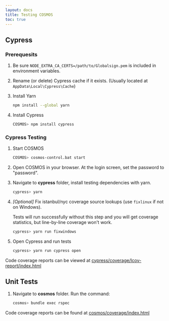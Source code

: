 ```yaml
---
layout: docs
title: Testing COSMOS
toc: true
---
```


## Cypress

###  Prerequesits

1. Be sure `NODE_EXTRA_CA_CERTS=/path/to/Globalsign.pem` is included in environment variables.

1. Rename (or delete) Cypress cache if it exists. (Usually located at `AppData\Local\Cypress\Cache`)

1. Install Yarn

    ```bash
    npm install --global yarn
    ```

1. Install Cypress

    ```bash
    COSMOS> npm install cypress
    ```

### Cypress Testing

1. Start COSMOS

    ```bash
    COSMOS> cosmos-control.bat start
    ```

1. Open COSMOS in your browser. At the login screen, set the password to "password".

1. Navigate to **cypress** folder, install testing dependencies with yarn.

    ```bash
    cypress> yarn
    ```

1. _[Optional]_ Fix istanbul/nyc coverage source lookups (use `fixlinux` if not on Windows).

    Tests will run successfully without this step and you will get coverage statistics, but line-by-line coverage won't work.
    ```bash
    cypress> yarn run fixwindows
    ```

1. Open Cypress and run tests

    ```bash
    cypress> yarn run cypress open
    ```

Code coverage reports can be viewed at [cypress/coverage/lcov-report/index.html](./coverage/lcov-report/index.html)


## Unit Tests
1. Navigate to **cosmos** folder. Run the command:

    ```bash
    cosmos> bundle exec rspec
    ```

Code coverage reports can be found at [cosmos/coverage/index.html](./cosmos/coverage/index.html)
